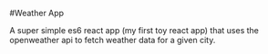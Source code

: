 #Weather App

A super simple es6 react app (my first toy react app) that uses the openweather api to fetch weather data for a given city.
